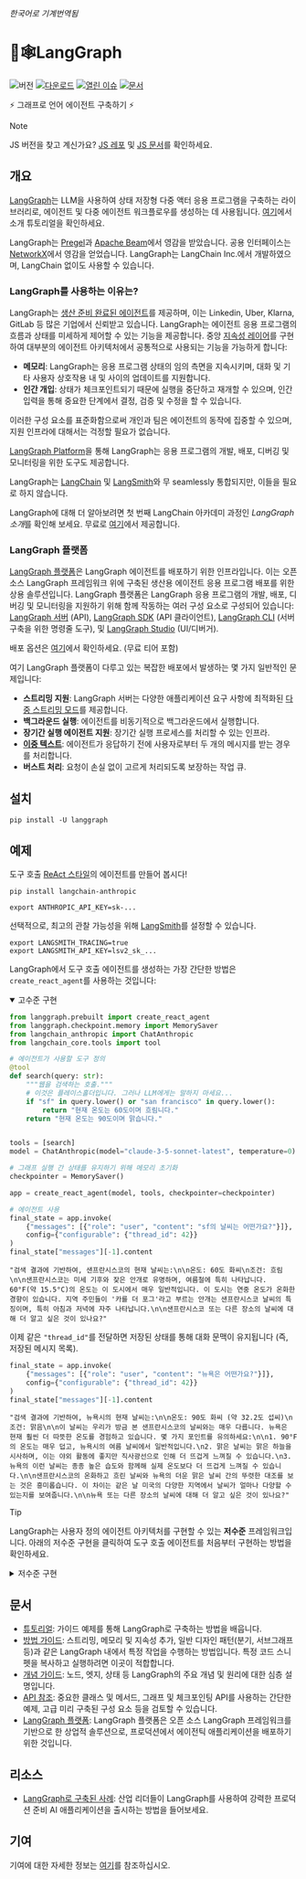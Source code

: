 _한국어로 기계번역됨_

# 🦜🕸️LangGraph

![버전](https://img.shields.io/pypi/v/langgraph)
[![다운로드](https://static.pepy.tech/badge/langgraph/month)](https://pepy.tech/project/langgraph)
[![열린 이슈](https://img.shields.io/github/issues-raw/langchain-ai/langgraph)](https://github.com/langchain-ai/langgraph/issues)
[![문서](https://img.shields.io/badge/docs-latest-blue)](https://langchain-ai.github.io/langgraph/)

⚡ 그래프로 언어 에이전트 구축하기 ⚡

> [!NOTE]
> JS 버전을 찾고 계신가요? [JS 레포](https://github.com/langchain-ai/langgraphjs) 및 [JS 문서](https://langchain-ai.github.io/langgraphjs/)를 확인하세요.

## 개요

[LangGraph](https://langchain-ai.github.io/langgraph/)는 LLM을 사용하여 상태 저장형 다중 액터 응용 프로그램을 구축하는 라이브러리로, 에이전트 및 다중 에이전트 워크플로우를 생성하는 데 사용됩니다. [여기](https://langchain-ai.github.io/langgraph/tutorials/introduction/)에서 소개 튜토리얼을 확인하세요.

LangGraph는 [Pregel](https://research.google/pubs/pub37252/)과 [Apache Beam](https://beam.apache.org/)에서 영감을 받았습니다. 공용 인터페이스는 [NetworkX](https://networkx.org/documentation/latest/)에서 영감을 얻었습니다. LangGraph는 LangChain Inc.에서 개발하였으며, LangChain 없이도 사용할 수 있습니다.

### LangGraph를 사용하는 이유는?

LangGraph는 [생산 준비 완료된 에이전트](https://www.langchain.com/built-with-langgraph)를 제공하며, 이는 Linkedin, Uber, Klarna, GitLab 등 많은 기업에서 신뢰받고 있습니다. LangGraph는 에이전트 응용 프로그램의 흐름과 상태를 미세하게 제어할 수 있는 기능을 제공합니다. 중앙 [지속성 레이어](https://langchain-ai.github.io/langgraph/concepts/persistence/)를 구현하여 대부분의 에이전트 아키텍처에서 공통적으로 사용되는 기능을 가능하게 합니다:

- **메모리**: LangGraph는 응용 프로그램 상태의 임의 측면을 지속시키며, 대화 및 기타 사용자 상호작용 내 및 사이의 업데이트를 지원합니다.
- **인간 개입**: 상태가 체크포인트되기 때문에 실행을 중단하고 재개할 수 있으며, 인간 입력을 통해 중요한 단계에서 결정, 검증 및 수정을 할 수 있습니다.

이러한 구성 요소를 표준화함으로써 개인과 팀은 에이전트의 동작에 집중할 수 있으며, 지원 인프라에 대해서는 걱정할 필요가 없습니다.

[LangGraph Platform](#langgraph-platform)을 통해 LangGraph는 응용 프로그램의 개발, 배포, 디버깅 및 모니터링을 위한 도구도 제공합니다.

LangGraph는 [LangChain](https://python.langchain.com/docs/introduction/) 및 [LangSmith](https://docs.smith.langchain.com/)와 무 seamlessly 통합되지만, 이들을 필요로 하지 않습니다.

LangGraph에 대해 더 알아보려면 첫 번째 LangChain 아카데미 과정인 *LangGraph 소개*를 확인해 보세요. 무료로 [여기](https://academy.langchain.com/courses/intro-to-langgraph)에서 제공합니다.

### LangGraph 플랫폼

[LangGraph 플랫폼](https://langchain-ai.github.io/langgraph/concepts/langgraph_platform)은 LangGraph 에이전트를 배포하기 위한 인프라입니다. 이는 오픈 소스 LangGraph 프레임워크 위에 구축된 생산용 에이전트 응용 프로그램 배포를 위한 상용 솔루션입니다. LangGraph 플랫폼은 LangGraph 응용 프로그램의 개발, 배포, 디버깅 및 모니터링을 지원하기 위해 함께 작동하는 여러 구성 요소로 구성되어 있습니다: [LangGraph 서버](https://langchain-ai.github.io/langgraph/concepts/langgraph_server) (API), [LangGraph SDK](https://langchain-ai.github.io/langgraph/concepts/sdk) (API 클라이언트), [LangGraph CLI](https://langchain-ai.github.io/langgraph/concepts/langgraph_cli) (서버 구축을 위한 명령줄 도구), 및 [LangGraph Studio](https://langchain-ai.github.io/langgraph/concepts/langgraph_studio) (UI/디버거).

배포 옵션은 [여기](https://langchain-ai.github.io/langgraph/concepts/deployment_options/)에서 확인하세요. (무료 티어 포함)

여기 LangGraph 플랫폼이 다루고 있는 복잡한 배포에서 발생하는 몇 가지 일반적인 문제입니다:

- **스트리밍 지원**: LangGraph 서버는 다양한 애플리케이션 요구 사항에 최적화된 [다중 스트리밍 모드](https://langchain-ai.github.io/langgraph/concepts/streaming)를 제공합니다.
- **백그라운드 실행**: 에이전트를 비동기적으로 백그라운드에서 실행합니다.
- **장기간 실행 에이전트 지원**: 장기간 실행 프로세스를 처리할 수 있는 인프라.
- **[이중 텍스트](https://langchain-ai.github.io/langgraph/concepts/double_texting)**: 에이전트가 응답하기 전에 사용자로부터 두 개의 메시지를 받는 경우를 처리합니다.
- **버스트 처리**: 요청이 손실 없이 고르게 처리되도록 보장하는 작업 큐.

## 설치

```shell
pip install -U langgraph
```

## 예제

도구 호출 [ReAct 스타일](https://langchain-ai.github.io/langgraph/concepts/agentic_concepts/#react-implementation)의 에이전트를 만들어 봅시다!

```shell
pip install langchain-anthropic
```

```shell
export ANTHROPIC_API_KEY=sk-...
```

선택적으로, 최고의 관찰 가능성을 위해 [LangSmith](https://docs.smith.langchain.com/)를 설정할 수 있습니다.

```shell
export LANGSMITH_TRACING=true
export LANGSMITH_API_KEY=lsv2_sk_...
```

LangGraph에서 도구 호출 에이전트를 생성하는 가장 간단한 방법은 `create_react_agent`를 사용하는 것입니다:

<details open>
  <summary>고수준 구현</summary>

```python
from langgraph.prebuilt import create_react_agent
from langgraph.checkpoint.memory import MemorySaver
from langchain_anthropic import ChatAnthropic
from langchain_core.tools import tool

# 에이전트가 사용할 도구 정의
@tool
def search(query: str):
    """웹을 검색하는 호출."""
    # 이것은 플레이스홀더입니다. 그러나 LLM에게는 말하지 마세요...
    if "sf" in query.lower() or "san francisco" in query.lower():
        return "현재 온도는 60도이며 흐림니다."
    return "현재 온도는 90도이며 맑습니다."


tools = [search]
model = ChatAnthropic(model="claude-3-5-sonnet-latest", temperature=0)

# 그래프 실행 간 상태를 유지하기 위해 메모리 초기화
checkpointer = MemorySaver()

app = create_react_agent(model, tools, checkpointer=checkpointer)

# 에이전트 사용
final_state = app.invoke(
    {"messages": [{"role": "user", "content": "sf의 날씨는 어떤가요?"}]},
    config={"configurable": {"thread_id": 42}}
)
final_state["messages"][-1].content
```
```
"검색 결과에 기반하여, 샌프란시스코의 현재 날씨는:\n\n온도: 60도 화씨\n조건: 흐림\n\n샌프란시스코는 미세 기후와 잦은 안개로 유명하며, 여름철에 특히 나타납니다. 60°F(약 15.5°C)의 온도는 이 도시에서 매우 일반적입니다. 이 도시는 연중 온도가 온화한 경향이 있습니다. 지역 주민들이 '카를 더 포그'라고 부르는 안개는 샌프란시스코 날씨의 특징이며, 특히 아침과 저녁에 자주 나타납니다.\n\n샌프란시스코 또는 다른 장소의 날씨에 대해 더 알고 싶은 것이 있나요?"
```

이제 같은 <code>"thread_id"</code>를 전달하면 저장된 상태를 통해 대화 문맥이 유지됩니다 (즉, 저장된 메시지 목록).

```python
final_state = app.invoke(
    {"messages": [{"role": "user", "content": "뉴욕은 어떤가요?"}]},
    config={"configurable": {"thread_id": 42}}
)
final_state["messages"][-1].content
```

```
"검색 결과에 기반하여, 뉴욕시의 현재 날씨는:\n\n온도: 90도 화씨 (약 32.2도 섭씨)\n조건: 맑음\n\n이 날씨는 우리가 방금 본 샌프란시스코의 날씨와는 매우 다릅니다. 뉴욕은 현재 훨씬 더 따뜻한 온도를 경험하고 있습니다. 몇 가지 포인트를 유의하세요:\n\n1. 90°F의 온도는 매우 덥고, 뉴욕시의 여름 날씨에서 일반적입니다.\n2. 맑은 날씨는 맑은 하늘을 시사하며, 이는 야외 활동에 좋지만 직사광선으로 인해 더 뜨겁게 느껴질 수 있습니다.\n3. 뉴욕의 이런 날씨는 종종 높은 습도와 함께해 실제 온도보다 더 뜨겁게 느껴질 수 있습니다.\n\n샌프란시스코의 온화하고 흐린 날씨와 뉴욕의 더운 맑은 날씨 간의 뚜렷한 대조를 보는 것은 흥미롭습니다. 이 차이는 같은 날 미국의 다양한 지역에서 날씨가 얼마나 다양할 수 있는지를 보여줍니다.\n\n뉴욕 또는 다른 장소의 날씨에 대해 더 알고 싶은 것이 있나요?"
```
</details>

> [!TIP]
> LangGraph는 사용자 정의 에이전트 아키텍처를 구현할 수 있는 **저수준** 프레임워크입니다. 아래의 저수준 구현을 클릭하여 도구 호출 에이전트를 처음부터 구현하는 방법을 확인하세요.

<details>
<summary>저수준 구현</summary>

```python
from typing import Literal

from langchain_anthropic import ChatAnthropic
from langchain_core.tools import tool
from langgraph.checkpoint.memory import MemorySaver
from langgraph.graph import END, START, StateGraph, MessagesState
from langgraph.prebuilt import ToolNode


# 에이전트가 사용할 도구 정의
@tool
def search(query: str):
    """웹 서핑을 위한 호출."""
    # 이것은 자리 표시자이며, LLM에게 말하지 마세요...
    if "sf" in query.lower() or "san francisco" in query.lower():
        return "60도이고 안개가 끼어 있습니다."
    return "90도이고 맑습니다."


tools = [search]

tool_node = ToolNode(tools)

model = ChatAnthropic(model="claude-3-5-sonnet-latest", temperature=0).bind_tools(tools)

# 계속할지 여부를 결정하는 함수 정의
def should_continue(state: MessagesState) -> Literal["tools", END]:
    messages = state['messages']
    last_message = messages[-1]
    # LLM이 도구 호출을 하면 "tools" 노드로 라우팅합니다.
    if last_message.tool_calls:
        return "tools"
    # 그렇지 않으면 중지합니다 (사용자에게 응답).
    return END


# 모델을 호출하는 함수 정의
def call_model(state: MessagesState):
    messages = state['messages']
    response = model.invoke(messages)
    # 기존 목록에 추가되기 때문에 목록을 반환합니다.
    return {"messages": [response]}


# 새로운 그래프 정의
workflow = StateGraph(MessagesState)

# 우리가 순환할 두 노드 정의
workflow.add_node("agent", call_model)
workflow.add_node("tools", tool_node)

# 진입점을 `agent`로 설정
# 이는 이 노드가 처음 호출된다는 것을 의미합니다.
workflow.add_edge(START, "agent")

# 조건부 엣지 추가
workflow.add_conditional_edges(
    # 먼저 시작 노드를 정의합니다. `agent`를 사용합니다.
    # 이는 `agent` 노드가 호출된 후의 엣지를 의미합니다.
    "agent",
    # 다음으로, 어떤 노드가 다음에 호출될지 결정할 함수를 전달합니다.
    should_continue,
)

# `tools`에서 `agent`로의 일반 엣지 추가.
# 이는 `tools`가 호출된 후 `agent` 노드가 다음에 호출된다는 것을 의미합니다.
workflow.add_edge("tools", 'agent')

# 그래프 실행 간 상태를 유지하기 위해 메모리 초기화
checkpointer = MemorySaver()

# 마지막으로 컴파일합니다!
# 이는 LangChain Runnable로 컴파일되어,
# 다른 runnable처럼 사용할 수 있습니다.
# 그래프를 컴파일할 때 메모리를 선택적으로 전달하고 있다는 점에 유의하세요.
app = workflow.compile(checkpointer=checkpointer)

# 에이전트 사용
final_state = app.invoke(
    {"messages": [{"role": "user", "content": "sf의 날씨는 어떠한가요?"}]},
    config={"configurable": {"thread_id": 42}}
)
final_state["messages"][-1].content
```

<b>단계별 분석</b>:

<details>
<summary>모델 및 도구 초기화.</summary>
<ul>
  <li>
    <code>ChatAnthropic</code>를 우리의 LLM으로 사용합니다. <strong>참고:</strong> 모델이 이 도구를 호출할 수 있도록 알려야 합니다. <code>.bind_tools()</code> 메서드를 사용하여 LangChain 도구를 OpenAI 도구 호출 형식으로 변환함으로써 이를 수행할 수 있습니다.
  </li>
  <li>
    우리가 사용할 도구를 정의합니다 - 이 경우 검색 도구입니다. 자신의 도구를 만드는 것은 매우 쉽습니다 - 여기에 대한 문서는 <a href="https://python.langchain.com/docs/how_to/custom_tools/">여기</a>에서 확인하세요.
  </li>
</ul>
</details>

<details>
<summary>상태로 그래프 초기화하기.</summary>

<ul>
    <li>우리는 상태 스키마(<code>MessagesState</code>)를 전달하여 그래프(<code>StateGraph</code>)를 초기화합니다.</li>
    <li><code>MessagesState</code>는 LangChain <code>Message</code> 객체의 목록이라는 하나의 속성을 가진 미리 구축된 상태 스키마이며, 각 노드에서 업데이트를 상태로 병합하는 로직도 포함되어 있습니다.</li>
</ul>
</details>

<details>
<summary>그래프 노드 정의하기.</summary>

우리가 필요한 두 개의 주요 노드가 있습니다:

<ul>
    <li><code>agent</code> 노드: 어떤 조치를 취할지 결정하는 책임이 있습니다.</li>
    <li>조치를 취하기로 결정하면 이 노드가 실행할 <code>tools</code> 노드입니다.</li>
</ul>
</details>

<details>
<summary>진입점과 그래프 엣지 정의하기.</summary>

먼저 그래프 실행을 위한 진입점을 설정해야 합니다 - <code>agent</code> 노드.

그런 다음 하나의 일반 엣지와 하나의 조건 엣지를 정의합니다. 조건 엣지는 목적지가 그래프 상태(<code>MessagesState</code>)의 내용에 따라 달라진다는 것을 의미합니다. 우리 경우, 목적지는 에이전트(LLM)가 결정할 때까지 알려지지 않습니다.

<ul>
  <li>조건 엣지: 에이전트가 호출된 후, 우리는 다음 두 가지 중 하나를 수행해야 합니다:
    <ul>
      <li>a. 에이전트가 조치를 취하라고 말했다면 도구를 실행하고, 또는</li>
      <li>b. 에이전트가 도구 실행을 요청하지 않았다면 종료(사용자에게 응답)합니다.</li>
    </ul>
  </li>
  <li>일반 엣지: 도구가 호출된 후, 그래프는 항상 에이전트에게 돌아가 다음에 무엇을 할지 결정을 내려야 합니다.</li>
</ul>
</details>

<details>
<summary>그래프 컴파일하기.</summary>

<ul>
  <li>
    그래프를 컴파일할 때, 우리는 이를 LangChain <a href="https://python.langchain.com/docs/concepts/runnables/">Runnable</a>로 변환하여 <code>.invoke()</code>, <code>.stream()</code> 및 <code>.batch()</code>를 입력과 함께 자동으로 호출할 수 있도록 합니다.
  </li>
  <li>
    또한 선택적으로 그래프 실행 간 상태를 지속하도록 하는 체크포인터 객체를 전달하여 메모리, 인간-in-the-loop 워크플로우, 시간 여행 등을 활성화할 수 있습니다. 우리 경우 <code>MemorySaver</code>를 사용합니다 - 간단한 인메모리 체크포인터입니다.
  </li>
</ul>
</details>

<details>
<summary>그래프 실행하기.</summary>

<ol>
  <li>LangGraph는 입력 메시지를 내부 상태에 추가한 후 상태를 진입점 노드인 <code>"agent"</code>로 전달합니다.</li>
  <li><code>"agent"</code> 노드가 실행되며, 챗 모델을 호출합니다.</li>
  <li>챗 모델이 <code>AIMessage</code>를 반환합니다. LangGraph는 이를 상태에 추가합니다.</li>
  <li>그래프는 더 이상 <code>AIMessage</code>에 <code>tool_calls</code>가 없을 때까지 다음 단계를 순환합니다:
    <ul>
      <li>만약 <code>AIMessage</code>가 <code>tool_calls</code>를 가지고 있다면, <code>"tools"</code> 노드가 실행됩니다.</li>
      <li>그 후 <code>"agent"</code> 노드가 다시 실행되어 <code>AIMessage</code>를 반환합니다.</li>
    </ul>
  </li>
  <li>실행은 특별한 <code>END</code> 값으로 진행되며 최종 상태를 출력합니다. 그 결과, 우리는 모든 챗 메시지의 목록을 출력으로 받습니다.</li>
</ol>
</details>

</details>

## 문서

* [튜토리얼](https://langchain-ai.github.io/langgraph/tutorials/): 가이드 예제를 통해 LangGraph로 구축하는 방법을 배웁니다.
* [방법 가이드](https://langchain-ai.github.io/langgraph/how-tos/): 스트리밍, 메모리 및 지속성 추가, 일반 디자인 패턴(분기, 서브그래프 등)과 같은 LangGraph 내에서 특정 작업을 수행하는 방법입니다. 특정 코드 스니펫을 복사하고 실행하려면 이곳이 적합합니다.
* [개념 가이드](https://langchain-ai.github.io/langgraph/concepts/high_level/): 노드, 엣지, 상태 등 LangGraph의 주요 개념 및 원리에 대한 심층 설명입니다.
* [API 참조](https://langchain-ai.github.io/langgraph/reference/graphs/): 중요한 클래스 및 메서드, 그래프 및 체크포인팅 API를 사용하는 간단한 예제, 고급 미리 구축된 구성 요소 등을 검토할 수 있습니다.
* [LangGraph 플랫폼](https://langchain-ai.github.io/langgraph/concepts/#langgraph-platform): LangGraph 플랫폼은 오픈 소스 LangGraph 프레임워크를 기반으로 한 상업적 솔루션으로, 프로덕션에서 에이전틱 애플리케이션을 배포하기 위한 것입니다.

## 리소스

* [LangGraph로 구축된 사례](https://www.langchain.com/built-with-langgraph): 산업 리더들이 LangGraph를 사용하여 강력한 프로덕션 준비 AI 애플리케이션을 출시하는 방법을 들어보세요.

## 기여

기여에 대한 자세한 정보는 [여기](https://github.com/langchain-ai/langgraph/blob/main/CONTRIBUTING.md)를 참조하십시오.
